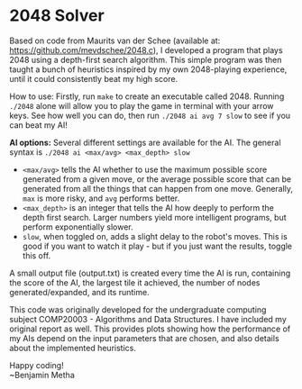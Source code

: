 # 2048 Solver

Based on code from Maurits van der Schee (available at: <https://github.com/mevdschee/2048.c>), I developed a program that plays 2048 using a depth-first search algorithm. This simple program was then taught a bunch of heuristics inspired by my own 2048-playing experience, until it could consistently beat my high score. 

How to use: Firstly, run `make` to create an executable called 2048. Running `./2048` alone will allow you to play the game in terminal with your arrow keys. See how well you can do, then run `./2048 ai avg 7 slow` to see if you can beat my AI!  

**AI options:** Several different settings are available for the AI. The general syntax is `./2048 ai <max/avg> <max_depth> slow`

* `<max/avg>` tells the AI whether to use the maximum possible score generated from a given move, or the average possible score that can be generated from all the things that can happen from one move. Generally, `max` is more risky, and `avg` performs better.
* `<max_depth>` is an integer that tells the AI how deeply to perform the depth first search. Larger numbers yield more intelligent programs, but perform exponentially slower.
* `slow`, when toggled on, adds a slight delay to the robot's moves. This is good if you want to watch it play - but if you just want the results, toggle this off. 

A small output file (output.txt) is created every time the AI is run, containing the score of the AI, the largest tile it achieved, the number of nodes generated/expanded, and its runtime.

This code was originally developed for the undergraduate computing subject COMP20003 - Algorithms and Data Structures. I have included my original report as well. This provides plots showing how the performance of my AIs depend on the input parameters that are chosen, and also details about the implemented heuristics.

Happy coding!  
~Benjamin Metha
